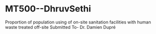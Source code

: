 # MT500--DhruvSethi
Proportion of population using of on-site sanitation facilities with human waste treated off-site
Submitted To- Dr. Damien Dupré
